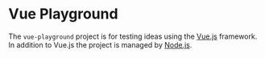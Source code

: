 # Vue Playground

The `vue-playground` project is for testing ideas using the [Vue.js][1] framework. In addition to Vue.js the project is managed by [Node.js][2].

[1]:https://vuejs.org/
[2]:https://nodejs.org/en/